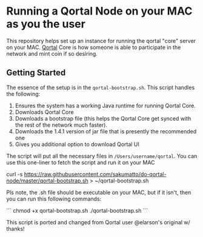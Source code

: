 # Running a Qortal Node on your MAC as you the user

This repository helps set up an instance for running the qortal "core" server on your MAC. [Qortal](https://qortal.org) Core is how someone is able to participate in the network and mint coin if so desiring.

## Getting Started

The essence of the setup is in the `qortal-bootstrap.sh`. This script handles the following:

1. Ensures the system has a working Java runtime for running Qortal Core.
1. Downloads Qortal Core
1. Downloads a bootstrap file (this helps the Qortal Core get synced with the rest of the network much faster).
1. Downloads the 1.4.1 version of jar file that is presently the recommended one
1. Gives you additional option to download Qortal UI

The script will put all the necessary files in `/Users/username/qortal`.
You can use this one-liner to fetch the script and run it on your MAC

curl -s https://raw.githubusercontent.com/sakumatto/do-qortal-node/master/qortal-bootstrap.sh > ~/qortal-bootstrap.sh

Pls note, the .sh file should be executable on your MAC, but if it isn't, then you can run this following commands:

´´´
chmod +x qortal-bootstrap.sh
./qortal-bootstrap.sh
´´´

This script is ported and changed from Qortal user @elarson's original w/ thanks!